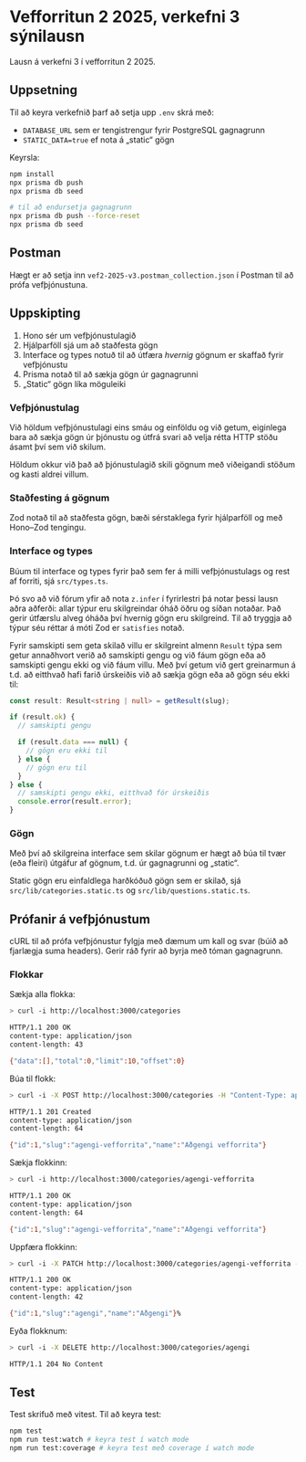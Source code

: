 # Vefforritun 2 2025, verkefni 3 sýnilausn

Lausn á verkefni 3 í vefforritun 2 2025.

## Uppsetning

Til að keyra verkefnið þarf að setja upp `.env` skrá með:

- `DATABASE_URL` sem er tengistrengur fyrir PostgreSQL gagnagrunn
- `STATIC_DATA=true` ef nota á „static“ gögn

Keyrsla:

```bash
npm install
npx prisma db push
npx prisma db seed

# til að endursetja gagnagrunn
npx prisma db push --force-reset
npx prisma db seed
```

## Postman

Hægt er að setja inn `vef2-2025-v3.postman_collection.json` í Postman til að prófa vefþjónustuna.

## Uppskipting

1. Hono sér um vefþjónustulagið
2. Hjálparföll sjá um að staðfesta gögn
3. Interface og types notuð til að útfæra _hvernig_ gögnum er skaffað fyrir vefþjónustu
4. Prisma notað til að sækja gögn úr gagnagrunni
5. „Static“ gögn líka möguleiki

### Vefþjónustulag

Við höldum vefþjónustulagi eins smáu og einföldu og við getum, eiginlega bara að sækja gögn úr þjónustu og útfrá svari að velja rétta HTTP stöðu ásamt því sem við skilum.

Höldum okkur við það að þjónustulagið skili gögnum með viðeigandi stöðum og kasti aldrei villum.

### Staðfesting á gögnum

Zod notað til að staðfesta gögn, bæði sérstaklega fyrir hjálparföll og með Hono–Zod tengingu.

### Interface og types

Búum til interface og types fyrir það sem fer á milli vefþjónustulags og rest af forriti, sjá `src/types.ts`.

Þó svo að við fórum yfir að nota `z.infer` í fyrirlestri þá notar þessi lausn aðra aðferði: allar týpur eru skilgreindar óháð öðru og síðan notaðar. Það gerir útfærslu alveg óháða því hvernig gögn eru skilgreind. Til að tryggja að týpur séu réttar á móti Zod er `satisfies` notað.

Fyrir samskipti sem geta skilað villu er skilgreint almenn `Result` týpa sem getur annaðhvort verið að samskipti gengu og við fáum gögn eða að samskipti gengu ekki og við fáum villu. Með því getum við gert greinarmun á t.d. að eitthvað hafi farið úrskeiðis við að sækja gögn eða að gögn séu ekki til:

```ts
const result: Result<string | null> = getResult(slug);

if (result.ok) {
  // samskipti gengu

  if (result.data === null) {
    // gögn eru ekki til
  } else {
    // gögn eru til
  }
} else {
  // samskipti gengu ekki, eitthvað fór úrskeiðis
  console.error(result.error);
}
```

### Gögn

Með því að skilgreina interface sem skilar gögnum er hægt að búa til tvær (eða fleiri) útgáfur af gögnum, t.d. úr gagnagrunni og „static“.

Static gögn eru einfaldlega harðkóðuð gögn sem er skilað, sjá `src/lib/categories.static.ts` og `src/lib/questions.static.ts`.

## Prófanir á vefþjónustum

cURL til að prófa vefþjónustur fylgja með dæmum um kall og svar (búið að fjarlægja suma headers). Gerir ráð fyrir að byrja með tóman gagnagrunn.

### Flokkar

Sækja alla flokka:

```bash
> curl -i http://localhost:3000/categories

HTTP/1.1 200 OK
content-type: application/json
content-length: 43

{"data":[],"total":0,"limit":10,"offset":0}
```

Búa til flokk:

```bash
> curl -i -X POST http://localhost:3000/categories -H "Content-Type: application/json" -d '{"name": "Aðgengi vefforrita"}'

HTTP/1.1 201 Created
content-type: application/json
content-length: 64

{"id":1,"slug":"agengi-vefforrita","name":"Aðgengi vefforrita"}
```

Sækja flokkinn:

```bash
> curl -i http://localhost:3000/categories/agengi-vefforrita

HTTP/1.1 200 OK
content-type: application/json
content-length: 64

{"id":1,"slug":"agengi-vefforrita","name":"Aðgengi vefforrita"}
```

Uppfæra flokkinn:

```bash
> curl -i -X PATCH http://localhost:3000/categories/agengi-vefforrita -H "Content-Type: application/json" -d '{"name": "Aðgengi"}'

HTTP/1.1 200 OK
content-type: application/json
content-length: 42

{"id":1,"slug":"agengi","name":"Aðgengi"}%
```

Eyða flokknum:

```bash
> curl -i -X DELETE http://localhost:3000/categories/agengi

HTTP/1.1 204 No Content
```

## Test

Test skrifuð með vitest. Til að keyra test:

```bash
npm test
npm run test:watch # keyra test í watch mode
npm run test:coverage # keyra test með coverage í watch mode
```